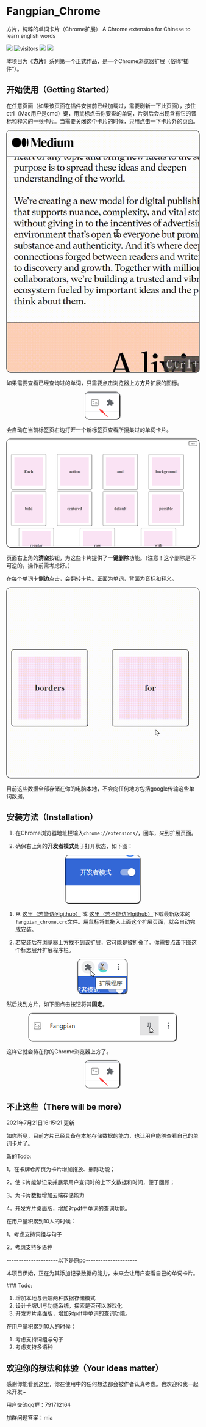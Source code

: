 # Fangpian_Chrome
方片，纯粹的单词卡片（Chrome扩展）
A Chrome extension for Chinese to learn english words

![](https://img.shields.io/badge/release-0.0.3-blue) ![visitors](https://visitor-badge.glitch.me/badge?page_id=aiyamia.fangpian_chrome) ![](https://img.shields.io/badge/license-MIT-blue) [![](https://img.shields.io/badge/QQ%E4%BA%A4%E6%B5%81%E7%BE%A4-%20791712164-blue)](https://jq.qq.com/?_wv=1027&k=OVTYnMLE)

本项目为《**方片**》系列第一个正式作品，是一个Chrome浏览器扩展（俗称”插件“）。


## 开始使用（Getting Started）

在任意页面（如果该页面在插件安装前已经加载过，需要刷新一下此页面），按住ctrl（Mac用户是cmd）键，用鼠标点击你要查的单词，片刻后会出现含有它的音标和释义的一张卡片。当需要关闭这个卡片的时候，只用点击一下卡片外的页面。

<p align="center">
<img src="README.assets/20210720_005500.gif" style="border: 1px solid black;border-radius: 10px;box-shadow: 0.1em 0.1em 0 0 #555;"></img>
</p>

如果需要查看已经查询过的单词，只需要点击浏览器上方**方片**扩展的图标。
<p align="center">
<img src="README.assets/image-20210720004358789.png" style="border: 1px solid black;border-radius: 10px;box-shadow: 0.1em 0.1em 0 0 #555;"></img>
</p>
会自动在当前标签页右边打开一个新标签页查看所搜集过的单词卡片。

<p align="center">
<img src="README.assets/image-20210721154206.png" style="border: 1px solid black;border-radius: 10px;box-shadow: 0.1em 0.1em 0 0 #555;"></img>
</p>

页面右上角的**清空**按钮，为这些卡片提供了**一键删除**功能。（注意！这个删除是不可逆的，操作前需考虑好。）

在每个单词卡**侧边**点击，会翻转卡片。正面为单词，背面为音标和释义。

<p align="center">
<img src="README.assets/flip20210721_155106.gif" style="border: 1px solid black;border-radius: 10px;box-shadow: 0.1em 0.1em 0 0 #555;"></img>
</p>

目前这些数据全部存储在你的电脑本地，不会向任何地方包括google传输这些单词数据。



## 安装方法（Installation）

1. 在Chrome浏览器地址栏输入`chrome://extensions/`，回车，来到扩展页面。

2. 确保右上角的**开发者模式**处于打开状态，如下图：

<p align="center">
<img src="README.assets/image-20210720002121286.png" style="border: 1px solid black;border-radius: 10px;box-shadow: 0.1em 0.1em 0 0 #555;"></img>
</p>

1. 从 [这里（若能访问github）](https://github.com/aiyamia/fangpian_chrome/releases) 或 [这里（若不能访问github）](https://gitee.com/aiyamia/fangpian_chrome/releases)下载最新版本的`fangpian_chrome.crx`文件。用鼠标将其拖入上面这个扩展页面，就会自动完成安装。

2. 若安装后在浏览器上方找不到该扩展，它可能是被折叠了。你需要点击下图这个标志展开扩展程序栏。

<p align="center">
<img src="README.assets/image-20210720002911380.png" style="border: 1px solid black;border-radius: 10px;box-shadow: 0.1em 0.1em 0 0 #555;"></img>
</p>

然后找到方片，如下图点击按钮将其**固定**。

<p align="center">
<img src="README.assets/image-20210720003053751.png" style="border: 1px solid black;border-radius: 10px;box-shadow: 0.1em 0.1em 0 0 #555;"></img>
</p>

这样它就会待在你的Chrome浏览器上方了。

<p align="center">
<img src="README.assets/image-20210720004358789.png" style="border: 1px solid black;border-radius: 10px;box-shadow: 0.1em 0.1em 0 0 #555;"></img>
</p>


## 不止这些（There will be more）

2021年7月21日16:15:21 更新

如你所见，目前方片已经具备在本地存储数据的能力，也让用户能够查看自己的单词卡片了。

新的Todo:

1。在卡牌仓库页为卡片增加拖放、删除功能；

2。使卡片能够记录并展示用户查词时的上下文数据和时间，便于回顾；

3。为卡片数据增加云端存储能力

4。开发方片桌面版，增加对pdf中单词的查词功能。

在用户量积累到10人的时候：

1。考虑支持词组与句子

2。考虑支持多语种

---------------------以下是原po---------------------

本项目伊始，正在为其添加记录数据的能力，未来会让用户查看自己的单词卡片。

\### Todo:
1. 增加本地与云端两种数据存储模式
2. 设计卡牌UI与功能系统，探索是否可以游戏化
3. 开发方片桌面版，增加对pdf中单词的查词功能。

在用户量积累到10人的时候：
1. 考虑支持词组与句子
2. 考虑支持多语种


## 欢迎你的想法和体验（Your ideas matter）

感谢你能看到这里，你在使用中的任何想法都会被作者认真考虑。也欢迎和我一起来开发~

用户交流qq群：791712164

加群问题答案：mia
